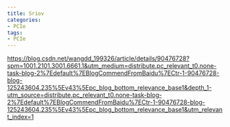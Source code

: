 ```yaml
---
title: Sriov
categories: 
- PCIe
tags:
- PCIe
---
```



https://blog.csdn.net/wangdd_199326/article/details/90476728?spm=1001.2101.3001.6661.1&utm_medium=distribute.pc_relevant_t0.none-task-blog-2%7Edefault%7EBlogCommendFromBaidu%7ECtr-1-90476728-blog-125243604.235%5Ev43%5Epc_blog_bottom_relevance_base1&depth_1-utm_source=distribute.pc_relevant_t0.none-task-blog-2%7Edefault%7EBlogCommendFromBaidu%7ECtr-1-90476728-blog-125243604.235%5Ev43%5Epc_blog_bottom_relevance_base1&utm_relevant_index=1
